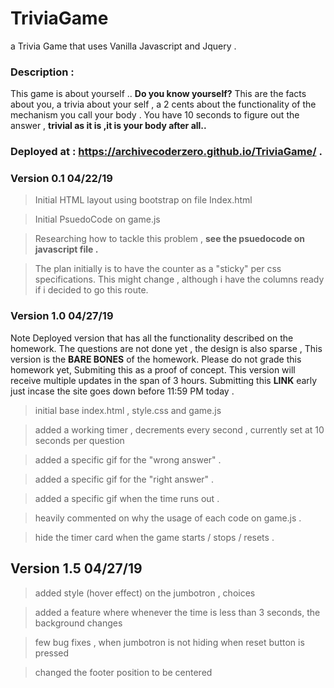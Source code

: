 # TriviaGame
a Trivia Game that uses Vanilla Javascript and Jquery .


### Description : 

This game is about yourself .. **Do you know yourself?**  This are the facts about you, a trivia about your self , a 2 cents about the functionality of the mechanism you call your body . You have 10 seconds to figure out the answer , **trivial as it is ,it is your body after all..**

### Deployed at : https://archivecoderzero.github.io/TriviaGame/ .

### Version 0.1 04/22/19

> Initial HTML layout using bootstrap on file Index.html

> Initial PsuedoCode on game.js

> Researching how to tackle this problem , **see the psuedocode on javascript file .**

> The plan initially is to have the counter as a "sticky" per css specifications. This might change , although i have the columns ready if i decided to go this route. 

### Version 1.0 04/27/19

Note Deployed version that has all the functionality described on the homework. The questions are not done yet , the design is also sparse , This version is the **BARE BONES** of the homework. Please do not grade this homework yet, Submiting this as a proof of concept. This version will receive multiple updates in the span of 3 hours. Submitting this **LINK** early just incase the site goes down before 11:59 PM today . 

> initial base index.html , style.css and game.js

> added a working timer , decrements every second , currently set at 10 seconds per question

> added a specific gif for the "wrong answer" .

> added a specific gif for the "right answer" .

> added a specific gif when the time runs out .

> heavily commented on why the usage of each code on game.js .

> hide the timer card when the game starts / stops / resets .


##  Version 1.5 04/27/19

> added style (hover effect) on the jumbotron , choices

> added a feature where whenever the time is less than 3 seconds, the background changes

> few bug fixes , when jumbotron is not hiding when reset button is pressed

> changed the footer position to be centered


